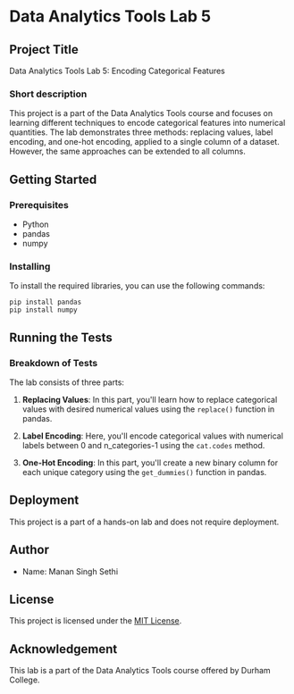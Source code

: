 # Data Analytics Tools Lab 5

## Project Title

Data Analytics Tools Lab 5: Encoding Categorical Features

### Short description

This project is a part of the Data Analytics Tools course and focuses on learning different techniques to encode categorical features into numerical quantities. The lab demonstrates three methods: replacing values, label encoding, and one-hot encoding, applied to a single column of a dataset. However, the same approaches can be extended to all columns.

## Getting Started

### Prerequisites

- Python
- pandas
- numpy

### Installing

To install the required libraries, you can use the following commands:

```
pip install pandas
pip install numpy
```

## Running the Tests

### Breakdown of Tests

The lab consists of three parts:

1. **Replacing Values**: In this part, you'll learn how to replace categorical values with desired numerical values using the `replace()` function in pandas.

2. **Label Encoding**: Here, you'll encode categorical values with numerical labels between 0 and n_categories-1 using the `cat.codes` method.

3. **One-Hot Encoding**: In this part, you'll create a new binary column for each unique category using the `get_dummies()` function in pandas.

## Deployment

This project is a part of a hands-on lab and does not require deployment.

## Author

- Name: Manan Singh Sethi

## License

This project is licensed under the [MIT License](LICENSE).

## Acknowledgement

This lab is a part of the Data Analytics Tools course offered by Durham College.
